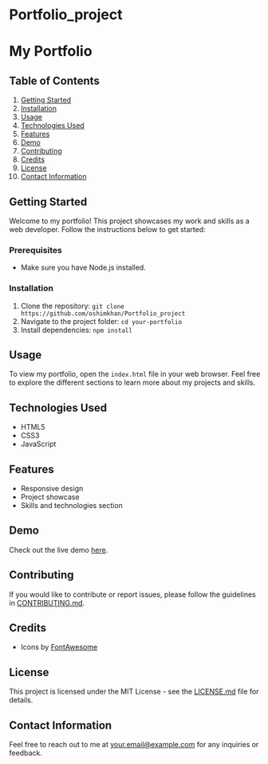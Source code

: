 # Portfolio_project

# My Portfolio

## Table of Contents
1. [Getting Started](#getting-started)
2. [Installation](#installation)
3. [Usage](#usage)
4. [Technologies Used](#technologies-used)
5. [Features](#features)
6. [Demo](#demo)
7. [Contributing](#contributing)
8. [Credits](#credits)
9. [License](#license)
10. [Contact Information](#contact-information)

## Getting Started
Welcome to my portfolio! This project showcases my work and skills as a web developer. Follow the instructions below to get started:

### Prerequisites
- Make sure you have Node.js installed.

### Installation
1. Clone the repository: `git clone https://github.com/oshimkhan/Portfolio_project`
2. Navigate to the project folder: `cd your-portfolio`
3. Install dependencies: `npm install`

## Usage
To view my portfolio, open the `index.html` file in your web browser. Feel free to explore the different sections to learn more about my projects and skills.

## Technologies Used
- HTML5
- CSS3
- JavaScript

## Features
- Responsive design
- Project showcase
- Skills and technologies section

## Demo
Check out the live demo [here](https://github.com/oshimkhan/Portfolio_project).

## Contributing
If you would like to contribute or report issues, please follow the guidelines in [CONTRIBUTING.md](CONTRIBUTING.md).

## Credits
- Icons by [FontAwesome](https://fontawesome.com/)

## License
This project is licensed under the MIT License - see the [LICENSE.md](LICENSE.md) file for details.

## Contact Information
Feel free to reach out to me at your.email@example.com for any inquiries or feedback.
